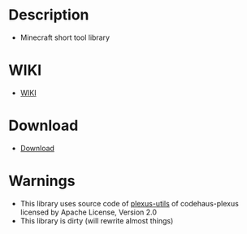 # Description
- Minecraft short tool library

# WIKI
- [WIKI](wiki/Home.md)

# Download
- [Download](https://github.com/worldbiomusic/wbmMC/releases)

# Warnings
- This library uses source code of [plexus-utils](https://github.com/codehaus-plexus/plexus-utils) of codehaus-plexus licensed by Apache License, Version 2.0
- This library is dirty (will rewrite almost things)